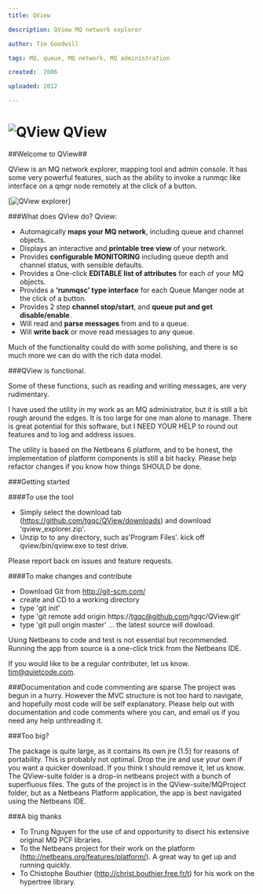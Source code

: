```yaml
---
title: QView

description: QView MQ network explorer

author: Tim Goodwill

tags: MQ, queue, MQ network, MQ administration

created:  2006

uploaded: 2012

---
```


![QView](https://github.com/tgqc/QView/raw/master/qview_icon.jpg)   QView 
=====

##Welcome to QView##



QView is an MQ network explorer, mapping tool and admin console.
It has some very powerful features, such as the ability to invoke a runmqc like interface on a qmgr node remotely at the click of a button.

[![QView explorer](https://github.com/tgqc/QView/raw/master/qview_screenshot.jpg)] 

###What does QView do?
Qview:

* Automagically **maps your MQ network**, including queue and channel objects.
* Displays an interactive and **printable tree view** of your network.
* Provides **configurable MONITORING** including queue depth and channel status, with sensible defaults.
* Provides a One-click **EDITABLE list of attributes** for each of your MQ objects.
* Provides a **‘runmqsc’ type interface** for each Queue Manger node at the click of a button.
* Provides 2 step **channel stop/start**, and **queue put and get disable/enable**.
* Will read and **parse messages** from and to a queue.
* Will **write back** or move read messages to any queue.

Much of the functionality could do with some polishing, and there is so much more we can do with the rich data model. 

###QView is functional.

Some of these functions, such as reading and writing messages, are very rudimentary.

I have used the utility in my work as an MQ administrator, but it is still a bit rough around the edges. It is too large for one man alone to manage. There is great potential for this software, but I NEED YOUR HELP to round out features and to log and address issues.

The utility is based on the Netbeans 6 platform, and to be honest, the implementation of platform components is still a bit hacky. Please help refactor changes if you know how things SHOULD be done.


###Getting started

####To use the tool
* Simply select the download tab (https://github.com/tgqc/QView/downloads) and download 'qview_explorer.zip'. 
* Unzip to to any directory, such as'Program Files'. kick off qview/bin/qview.exe to test drive.

Please report back on issues and feature requests.

####To make changes and contribute
* Download Git from http://git-scm.com/
* create and CD to a working directory
* type 'git init'
* type 'git remote add origin https://tgqc@github.com/tgqc/QView.git'
* type 'git pull origin master' ... the latest source will dowload.

Using Netbeans to code and test is not essential but recommended. Running the app from source is a one-click trick from the Netbeans IDE.

If you would like to be a regular contributer, let us know. tim@quietcode.com.

###Documentation and code commenting are sparse
The project was begun in a hurry. However the MVC structure is not too hard to navigate, and hopefully most code will be self explanatory. Please help out with documentation and code comments where you can, and email us if you need any help unthreading it.

###Too big?

The package is quite large, as it contains its own jre (1.5) for reasons of portability. This is probably not optimal. Drop the jre and use your own if you want a quicker download. If you think I should remove it, let us know.
The QView-suite folder is a drop-in netbeans project with a bunch of superfluous files. The guts of the project is in the QView-suite/MQProject folder, but as a Netbeans Platform application, the app is best navigated using the Netbeans IDE.

###A big thanks
* To Trung Nguyen for the use of and opportunity to disect his extensive original MQ PCF libraries.
* To the Netbeans project for their work on the platform (http://netbeans.org/features/platform/). A great way to get up and running quickly.
* To Chistophe Bouthier (http://christ.bouthier.free.fr/t) for his work on the hypertree library.